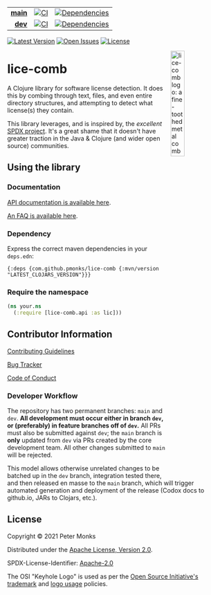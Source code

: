 | | | |
|---:|:---:|:---:|
| [**main**](https://github.com/pmonks/lice-comb/tree/main) | [![CI](https://github.com/pmonks/lice-comb/workflows/CI/badge.svg?branch=main)](https://github.com/pmonks/lice-comb/actions?query=workflow%3ACI) | [![Dependencies](https://github.com/pmonks/lice-comb/workflows/dependencies/badge.svg?branch=main)](https://github.com/pmonks/lice-comb/actions?query=workflow%3Adependencies) |
| [**dev**](https://github.com/pmonks/lice-comb/tree/dev)  | [![CI](https://github.com/pmonks/lice-comb/workflows/CI/badge.svg?branch=dev)](https://github.com/pmonks/lice-comb/actions?query=workflow%3ACI) | [![Dependencies](https://github.com/pmonks/lice-comb/workflows/dependencies/badge.svg?branch=dev)](https://github.com/pmonks/lice-comb/actions?query=workflow%3Adependencies) |

[![Latest Version](https://img.shields.io/clojars/v/com.github.pmonks/lice-comb)](https://clojars.org/com.github.pmonks/lice-comb/) [![Open Issues](https://img.shields.io/github/issues/pmonks/lice-comb.svg)](https://github.com/pmonks/lice-comb/issues) [![License](https://img.shields.io/github/license/pmonks/lice-comb.svg)](https://github.com/pmonks/lice-comb/blob/main/LICENSE)

<img alt="lice-comb logo: a fine-toothed metal comb for removing headlice emblazoned with the OSI keyhole logo" align="right" width="25%" src="https://raw.githubusercontent.com/pmonks/lice-comb/main/lice-comb-logo.png">

# lice-comb

A Clojure library for software license detection.  It does this by combing through text, files, and even entire directory structures, and attempting to detect what license(s) they contain.

This library leverages, and is inspired by, the *excellent* [SPDX project](https://spdx.dev/).  It's a great shame that it doesn't have greater traction in the Java & Clojure (and wider open source) communities.

## Using the library

### Documentation

[API documentation is available here](https://pmonks.github.io/lice-comb/).

[An FAQ is available here](https://github.com/pmonks/lice-comb/wiki/FAQ).

### Dependency

Express the correct maven dependencies in your `deps.edn`:

```edn
{:deps {com.github.pmonks/lice-comb {:mvn/version "LATEST_CLOJARS_VERSION"}}}
```

### Require the namespace

```clojure
(ns your.ns
  (:require [lice-comb.api :as lic]))
```

## Contributor Information

[Contributing Guidelines](https://github.com/pmonks/lice-comb/blob/main/.github/CONTRIBUTING.md)

[Bug Tracker](https://github.com/pmonks/lice-comb/issues)

[Code of Conduct](https://github.com/pmonks/lice-comb/blob/main/.github/CODE_OF_CONDUCT.md)

### Developer Workflow

The repository has two permanent branches: `main` and `dev`.  **All development must occur either in branch `dev`, or (preferably) in feature branches off of `dev`.**  All PRs must also be submitted against `dev`; the `main` branch is **only** updated from `dev` via PRs created by the core development team.  All other changes submitted to `main` will be rejected.

This model allows otherwise unrelated changes to be batched up in the `dev` branch, integration tested there, and then released en masse to the `main` branch, which will trigger automated generation and deployment of the release (Codox docs to github.io, JARs to Clojars, etc.).

## License

Copyright © 2021 Peter Monks

Distributed under the [Apache License, Version 2.0](http://www.apache.org/licenses/LICENSE-2.0).

SPDX-License-Identifier: [Apache-2.0](https://spdx.org/licenses/Apache-2.0)

The OSI "Keyhole Logo" is used as per the [Open Source Initiative's](https://opensource.org/) [trademark](https://opensource.org/trademark-guidelines) and [logo usage](https://opensource.org/logo-usage-guidelines) policies.
